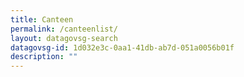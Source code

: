 ```yaml
---
title: Canteen
permalink: /canteenlist/
layout: datagovsg-search
datagovsg-id: 1d032e3c-0aa1-41db-ab7d-051a0056b01f
description: ""
---
```

